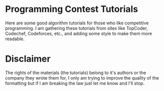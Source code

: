 Programming Contest Tutorials
=============================
Here are some good algorithm tutorials for those who like competitive programming. I am gathering these tutorials from sites like TopCoder, Codechef, Codeforces, etc., and adding some style to make them more readable.

Disclaimer
==========
The rights of the materials (the tutorials) belong to it's authors or the company they wrote them for, I only am trying to improve the quality of the formatting but if I am breaking the law just let me know and I'll stop.



